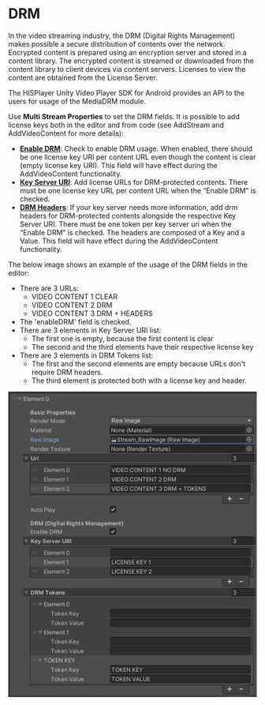 # DRM

In the video streaming industry, the DRM (Digital Rights Management) makes possible a secure distribution of contents over the network.
Encrypted content is prepared using an encryption server and stored in a content library. The encrypted content is streamed or downloaded from the content library to client devices via content servers. Licenses to view the content are obtained from the License Server.

The HISPlayer Unity Video Player SDK for Android provides an API to the users for usage of the MediaDRM module.

Use **Multi Stream Properties** to set the DRM fields. It is possible to add license keys both in the editor and from code (see AddStream and AddVideoContent for more details):

* <ins>**Enable DRM**</ins>: Check to enable DRM usage. When enabled, there should be one license key URI per content URL even though the content is clear (empty license key URI). This field will have effect during the AddVideoContent functionality.
* <ins>**Key Server URI**</ins>: Add license URLs for DRM-protected contents. There must be one license key URL per content URL when the “Enable DRM” is checked.
* <ins>**DRM Headers**</ins>: If your key server needs more information, add drm headers for DRM-protected contents alongside the respective Key Server URI. There must be one token per key server uri when the “Enable DRM” is checked. The headers are composed of a Key and a Value. This field will have effect during the AddVideoContent functionality.

The below image shows an example of the usage of the DRM fields in the editor:
* There are 3 URLs:
  * VIDEO CONTENT 1 CLEAR
  * VIDEO CONTENT 2 DRM
  * VIDEO CONTENT 3 DRM + HEADERS
* The 'enableDRM' field is checked.
* There are 3 elements in Key Server URI list:
  * The first one is empty, because the first content is clear
  * The second and the third elements have their respective license key
* There are 3 elements in DRM Tokens list:
  * The first and the second elements are empty because URLs don't require DRM headers.
  * The third element is protected both with a license key and header.

<p align="center">
<img src="/assets/drm.png">
</p>
